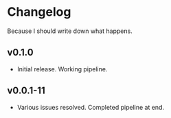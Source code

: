 # Changelog

Because I should write down what happens.

## v0.1.0

- Initial release. Working pipeline.

## v0.0.1-11

- Various issues resolved. Completed pipeline at end.
